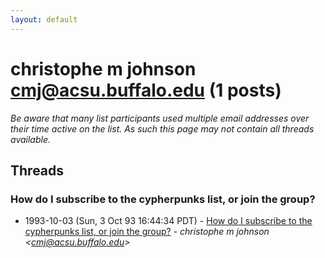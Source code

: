```yaml
---
layout: default
---
```


# christophe m johnson <cmj@acsu.buffalo.edu> (1 posts)

_Be aware that many list participants used multiple email addresses over their time active on the list. As such this page may not contain all threads available._

## Threads

### How do I subscribe to the cypherpunks list, or join the group?
+ 1993-10-03 (Sun, 3 Oct 93 16:44:34 PDT) - [How do I subscribe to the cypherpunks list, or join the group?](/archive/1993/10/7d8db94be86ce08611643481d154476dce53494f545c1162a4d19a40511aba58) - _christophe m johnson \<cmj@acsu.buffalo.edu\>_

